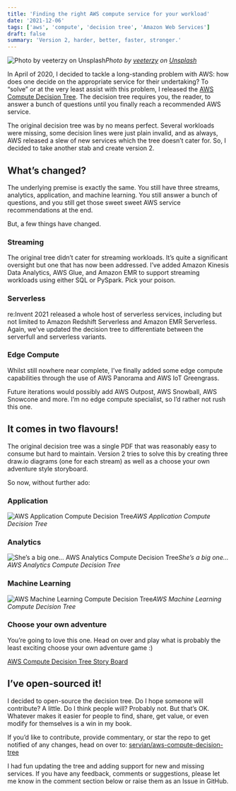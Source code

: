 ```yaml
---
title: 'Finding the right AWS compute service for your workload'
date: '2021-12-06'
tags: ['aws', 'compute', 'decision tree', 'Amazon Web Services']
draft: false
summary: 'Version 2, harder, better, faster, stronger.'
---
```


![Photo by [veeterzy](https://unsplash.com/@veeterzy?utm_source=medium&utm_medium=referral) on [Unsplash](https://unsplash.com?utm_source=medium&utm_medium=referral)](https://cdn-images-1.medium.com/max/11520/0*iBmg2h8ZKovKWHCi)_Photo by [veeterzy](https://unsplash.com/@veeterzy?utm_source=medium&utm_medium=referral) on [Unsplash](https://unsplash.com?utm_source=medium&utm_medium=referral)_

In April of 2020, I decided to tackle a long-standing problem with AWS: how does one decide on the appropriate service for their undertaking? To “solve” or at the very least assist with this problem, I released the [AWS Compute Decision Tree](https://servian.dev/choosing-a-suitable-aws-compute-product-a-decision-tree-1dc46caef824). The decision tree requires you, the reader, to answer a bunch of questions until you finally reach a recommended AWS service.

The original decision tree was by no means perfect. Several workloads were missing, some decision lines were just plain invalid, and as always, AWS released a slew of new services which the tree doesn’t cater for. So, I decided to take another stab and create version 2.

## What’s changed?

The underlying premise is exactly the same. You still have three streams, analytics, application, and machine learning. You still answer a bunch of questions, and you still get those sweet sweet AWS service recommendations at the end.

But, a few things have changed.

### Streaming

The original tree didn’t cater for streaming workloads. It’s quite a significant oversight but one that has now been addressed. I’ve added Amazon Kinesis Data Analytics, AWS Glue, and Amazon EMR to support streaming workloads using either SQL or PySpark. Pick your poison.

### Serverless

re:Invent 2021 released a whole host of serverless services, including but not limited to Amazon Redshift Serverless and Amazon EMR Serverless. Again, we’ve updated the decision tree to differentiate between the serverfull and serverless variants.

### Edge Compute

Whilst still nowhere near complete, I’ve finally added some edge compute capabilities through the use of AWS Panorama and AWS IoT Greengrass.

Future iterations would possibly add AWS Outpost, AWS Snowball, AWS Snowcone and more. I’m no edge compute specialist, so I’d rather not rush this one.

## It comes in two flavours!

The original decision tree was a single PDF that was reasonably easy to consume but hard to maintain. Version 2 tries to solve this by creating three draw.io diagrams (one for each stream) as well as a choose your own adventure style storyboard.

So now, without further ado:

### Application

![AWS Application Compute Decision Tree](https://cdn-images-1.medium.com/max/8248/1*2tWWOM2bvQuxmd9p4j014w.png)_AWS Application Compute Decision Tree_

### Analytics

![She’s a big one… AWS Analytics Compute Decision Tree](https://cdn-images-1.medium.com/max/9632/1*wfUV6PyVytxS3ngbtIXiJA.png)_She’s a big one… AWS Analytics Compute Decision Tree_

### Machine Learning

![AWS Machine Learning Compute Decision Tree](https://cdn-images-1.medium.com/max/8328/1*1lgOBWbmaqV--lfm323X0g.png)_AWS Machine Learning Compute Decision Tree_

### Choose your own adventure

You’re going to love this one. Head on over and play what is probably the least exciting choose your own adventure game :)

[AWS Compute Decision Tree Story Board](https://storyboard.viget.com/aws-compute-decision-tree-2)

## I’ve open-sourced it!

I decided to open-source the decision tree. Do I hope someone will contribute? A little. Do I think people will? Probably not. But that’s OK. Whatever makes it easier for people to find, share, get value, or even modify for themselves is a win in my book.

If you’d like to contribute, provide commentary, or star the repo to get notified of any changes, head on over to: [servian/aws-compute-decision-tree](https://github.com/servian/aws-compute-decision-tree)

I had fun updating the tree and adding support for new and missing services. If you have any feedback, comments or suggestions, please let me know in the comment section below or raise them as an Issue in GitHub.
